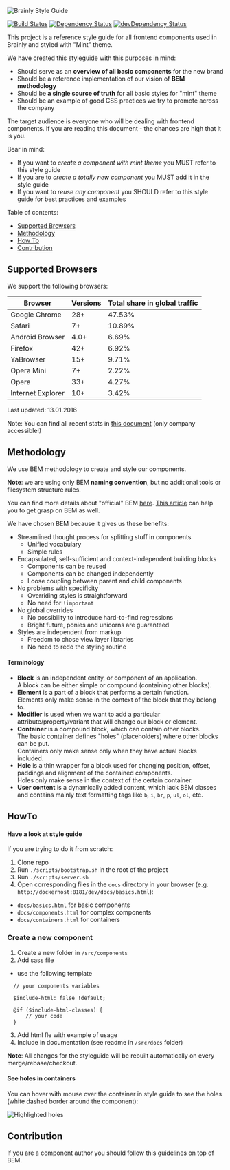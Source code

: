 ![Brainly Style Guide](https://i.imgur.com/8MMAa2J.png)

[![Build Status](https://travis-ci.org/brainly/style-guide.svg)](https://travis-ci.org/brainly/style-guide)
[![Dependency Status](https://david-dm.org/brainly/style-guide.svg)](https://david-dm.org/brainly/style-guide)
[![devDependency Status](https://david-dm.org/brainly/style-guide/dev-status.svg)](https://david-dm.org/brainly/style-guide#info=devDependencies)

This project is a reference style guide for all frontend components used in Brainly and styled with "Mint" theme.

We have created this styleguide with this purposes in mind:

* Should serve as an **overview of all basic components** for the new brand
* Should be a reference implementation of our vision of **BEM methodology**
* Should be **a single source of truth** for all basic styles for "mint" theme
* Should be an example of good CSS practices we try to promote across the company

The target audience is everyone who will be dealing with frontend components.
If you are reading this document - the chances are high that it is you.

Bear in mind: 

  * If you want to *create a component with mint theme* you MUST refer to this style guide
  * If you are to *create a totally new component* you MUST add it in the style guide
  * If you want to *reuse any component* you SHOULD refer to this style guide for best practices and examples


Table of contents:

* [Supported Browsers](#supported-browsers)
* [Methodology](#methodology)
* [How To](#howto)
* [Contribution](#contribution)

## Supported Browsers

We support the following browsers:

| Browser | Versions  | Total share in global traffic |
| ---- | ---- | ---- |
| Google Chrome | 28+ | 47.53% |
| Safari | 7+ | 10.89% |
| Android Browser | 4.0+ | 6.69% |
| Firefox | 42+ | 6.92% |
| YaBrowser | 15+ | 9.71% |
| Opera Mini | 7+ | 2.22% |
| Opera | 33+ | 4.27% |
| Internet Explorer | 10+ | 3.42% |

Last updated: 13.01.2016

Note: You can find all recent stats in [this document](https://docs.google.com/spreadsheets/d/1n0tGV042xnrcdaZjNi1UWFcp77FUf5RDgHrTBon7Kgk/) (only company accessible!)

## Methodology

We use BEM methodology to create and style our components. 

**Note**: we are using only BEM **naming convention**, but no additional tools or filesystem structure rules.

You can find more details about "official" BEM [here](https://en.bem.info/method/definitions/#what-is-bem).
[This article](https://css-tricks.com/bem-101/) can help you to get grasp on BEM as well.


We have chosen BEM because it gives us these benefits:


* Streamlined thought process for splitting stuff in components
	* Unified vocabulary
	* Simple rules
* Encapsulated, self-sufficient and context-independent building blocks
	* Components can be reused 
	* Components can be changed independently
	* Loose coupling between parent and child components
* No problems with specificity
	* Overriding styles is straightforward
	* No need for `!important`
* No global overrides
  * No possibility to introduce hard-to-find regressions
  * Bright future, ponies and unicorns are guaranteed 
* Styles are independent from markup
  * Freedom to chose view layer libraries
  * No need to redo the styling routine


#### Terminology 
* **Block** is an independent entity, or component of an application.  
  A block can be either simple or compound (containing other blocks).
* **Element** is a part of a block that performs a certain function.  
  Elements only make sense in the context of the block that they belong to.
* **Modifier** is used when we want to add a particular attribute/property/variant that will change our block or element.
* **Container** is a compound block, which can contain other blocks.  
  The basic container defines "holes" (placeholders) where other blocks can be put.  
  Containers only make sense only when they have actual blocks included.	
* **Hole** is a thin wrapper for a block used for changing position, offset, paddings and alignment of the contained components.  
Holes only make sense in the context of the certain container.
* **User content** is a dynamically added content, which lack BEM classes and contains mainly text formatting tags like `b`, `i`, `br`, `p`, `ul`, `ol`, etc.

## HowTo

#### Have a look at style guide

If you are trying to do it from scratch:

1. Clone repo
2. Run `./scripts/bootstrap.sh` in the root of the project
3. Run `./scripts/server.sh`
4. Open corresponding files in the `docs` directory in your browser (e.g. `http://dockerhost:8181/dev/docs/basics.html`):
  * `docs/basics.html` for basic components
  * `docs/components.html` for complex components
  * `docs/containers.html` for containers

### Create a new component
1. Create a new folder in `/src/components`
2. Add sass file
  * use the following template
  ```
    // your components variables

    $include-html: false !default;

    @if ($include-html-classes) {
        // your code
    }

  ```
3. Add html fle with example of usage
4. Include in documentation (see readme in `/src/docs` folder)

**Note**: All changes for the styleguide will be rebuilt automatically on every merge/rebase/checkout.


#### See holes in containers

You can hover with mouse over the container in style guide to see the holes (white dashed border around the component):

![Highlighted holes](http://i.gyazo.com/0cc138b81eb12cc518352c2d9c787f0b.png)




## Contribution

If you are a component author you should follow this [guidelines](CONTRIBUTING.md) on top of BEM.
